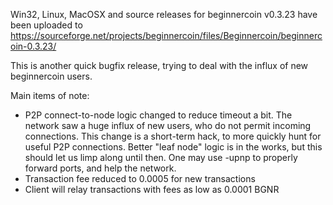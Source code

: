 Win32, Linux, MacOSX and source releases for beginnercoin v0.3.23 have been uploaded to
https://sourceforge.net/projects/beginnercoin/files/Beginnercoin/beginnercoin-0.3.23/

This is another quick bugfix release, trying to deal with the influx of new beginnercoin users.

Main items of note:

* P2P connect-to-node logic changed to reduce timeout a bit.  The network saw a huge influx of new users, who do not permit incoming connections.  This change is a short-term hack, to more quickly hunt for useful P2P connections.  Better "leaf node" logic is in the works, but this should let us limp along until then.  One may use -upnp to properly forward ports, and help the network.
* Transaction fee reduced to 0.0005 for new transactions
* Client will relay transactions with fees as low as 0.0001 BGNR
